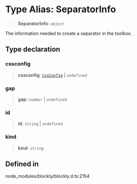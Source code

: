 # Type Alias: SeparatorInfo

> **SeparatorInfo**: `object`

The information needed to create a separator in the toolbox.

## Type declaration

### cssconfig

> **cssconfig**: [`CssConfig`](../../../../namespaces/ToolboxSeparator/type-aliases/CssConfig.md) \| `undefined`

### gap

> **gap**: `number` \| `undefined`

### id

> **id**: `string` \| `undefined`

### kind

> **kind**: `string`

## Defined in

node_modules/blockly/blockly.d.ts:2154
